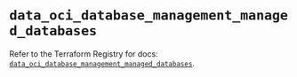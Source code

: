# `data_oci_database_management_managed_databases`

Refer to the Terraform Registry for docs: [`data_oci_database_management_managed_databases`](https://registry.terraform.io/providers/oracle/oci/6.18.0/docs/data-sources/database_management_managed_databases).
